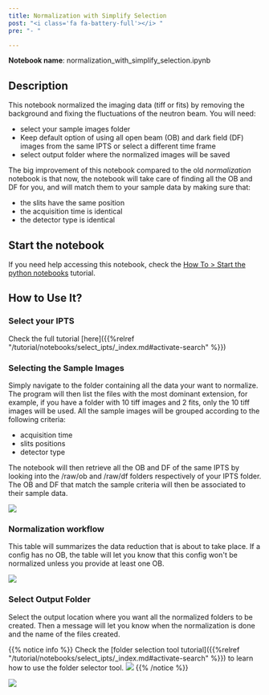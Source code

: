 ```yaml
---
title: Normalization with Simplify Selection
post: "<i class='fa fa-battery-full'></i> "
pre: "- "

---
```


**Notebook name**: normalization_with_simplify_selection.ipynb

## Description

This notebook normalized the imaging data (tiff or fits) by removing the background and fixing the fluctuations of the
neutron beam. You will need:

 * select your sample images folder
 * Keep default option of using all open beam (OB) and dark field (DF) images from the same IPTS or select a different time frame
 * select output folder where the normalized images will be saved

The big improvement of this notebook compared to the old *normalization* notebook is that now, the notebook will take
care of finding all the OB and DF for you, and will match them to your sample data by making sure that:

 * the slits have the same position
 * the acquisition time is identical
 * the detector type is identical

## Start the notebook

If you need help accessing this notebook, check the [How To > Start the python
notebooks](/en/tutorial/how_to_start_notebooks) tutorial.

## How to Use It?

### Select your IPTS

Check the full tutorial [here]({{%relref "/tutorial/notebooks/select_ipts/_index.md#activate-search" %}})</i>

### Selecting the Sample Images

Simply navigate to the folder containing all the data your want to normalize. The program will then list the
files with the most dominant extension, for example, if you have a folder with 10 tiff images and 2 fits, only the 10
tiff images will be used. All the sample images will be grouped according to the following criteria:

 * acquisition time
 * slits positions
 * detector type

The notebook will then retrieve all the OB and DF of the same IPTS by looking into the /raw/ob and /raw/df folders
respectively of your IPTS folder. The OB and DF that match the sample criteria will then be associated to their
sample data.

<img src='/tutorial/notebooks/normalization_with_simplify_selection/images/sample_ob_df_list_files.png' />

### Normalization workflow

This table will summarizes the data reduction that is about to take place. If a config has no OB, the table will let you
know that this config won't be normalized unless you provide at least one OB.  

<img src='/tutorial/notebooks/normalization_with_simplify_selection/images/recap.png' />
 
### Select Output Folder

Select the output location where you want all the normalized folders to be created. Then a message will let you know
when the normalization is done and the name of the files created.
 
{{% notice info %}}
Check the [folder selection tool tutorial]({{%relref "/tutorial/notebooks/select_ipts/_index.md#activate-search" %}})
to learn how to use the folder selector tool.
<img src='/tutorial/how_to_run_notebooks/images/file_folder_browser.png' />
{{% /notice %}}

<img src='/tutorial/notebooks/normalization_with_simplify_selection/images/output_message.png' />






